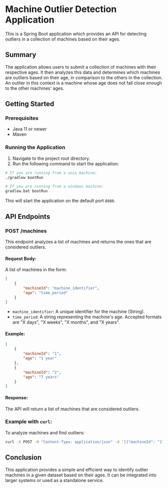 
# Machine Outlier Detection Application

This is a Spring Boot application which provides an API for detecting outliers in a collection of machines based on their ages.

## Summary

The application allows users to submit a collection of machines with their respective ages. It then analyzes this data and determines which machines are outliers based on their age, in comparison to the others in the collection. An outlier in this context is a machine whose age does not fall close enough to the other machines' ages.

## Getting Started

### Prerequisites

- Java 11 or newer
- Maven

### Running the Application

1. Navigate to the project root directory.
2. Run the following command to start the application:
```bash
# If you are running from a unix machine:
./gradlew bootRun

# If you are running from a windows machine:
gradlew.bat bootRun
```
This will start the application on the default port `8080`.

## API Endpoints

### POST /machines

This endpoint analyzes a list of machines and returns the ones that are considered outliers.

#### Request Body:

A list of machines in the form:

```json
[
    {
        "machineId": "machine_identifier",
        "age": "time_period"
    }
]
```

- `machine_identifier`: A unique identifier for the machine (String).
- `time_period`: A string representing the machine's age. Accepted formats are "X days", "X weeks", "X months", and "X years".

#### Example:

```json
[
    {
        "machineId": "1",
        "age": "1 year"
    },
    {
        "machineId": "2",
        "age": "7 years"
    }
]
```

#### Response:

The API will return a list of machines that are considered outliers.

### Example with `curl`:

To analyze machines and find outliers:

```bash
curl -X POST -H "Content-Type: application/json" -d '[{"machineId": "1", "age": "1 year"}, {"machineId": "2", "age": "7 years"}]' http://localhost:8080/machines
```

## Conclusion

This application provides a simple and efficient way to identify outlier machines in a given dataset based on their ages. It can be integrated into larger systems or used as a standalone service.

